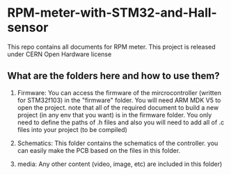 # RPM-meter-with-STM32-and-Hall-sensor
This repo contains all documents for RPM meter. This project is released under CERN Open Hardware license

## What are the folders here and how to use them?

1. Firmware:
You can access the firmware of the mircrocontroller (written for STM32f103) in the "firmware" folder.
You will need ARM MDK V5 to open the project. note that all of the required document to build a new project (in any env that you want) is in the firmware folder. You only need to define the paths of .h files and also you will need to add all of .c files into your project (to be compiled)

2. Schematics:
This folder contains the schematics of the controller. you can easily make the PCB based on the files in this folder.


3. media:
Any other content (video, image, etc) are included in this folder)